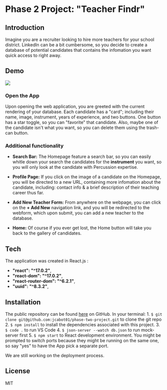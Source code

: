 # Phase 2 Project:  "Teacher Findr"


## Introduction

Imagine you are a recruiter looking to hire more teachers for your school district.  LinkedIn can be a bit cumbersome, so you decide to create a database of potential candidates that contains the infomation you want quick access to right away.    

## Demo

![](https://media.giphy.com/media/6XjnBPd4LvT64CWMoh/giphy.gif)


### Open the App
Upon opening the web application, you are greeted with the current rendering of your database.  Each candidate has a "card"; including their name, image, instrument, years of experience, and two buttons.  One button has a star toggle, so you can "favorite" that candidate.  Also, maybe one of the candidate isn't what you want, so you can delete them using the trash-can button. 

### Additional functionality
- **Search Bar:**  The Homepage feature a search bar, so you can easily whitle down your search the candidates for the **instrument** you want, so you will only look at the candidate with Percussion expertise.    

- **Profile Page:**   If you click on the image of a candidate on the Homepage, you will be directed to a new URL, containing more infomation about the candidate, including: contact info & a brief description of their teaching career thus far.
- **Add New Teacher Form:**  From anywhere on the webpage, you can click on the **+ Add New** navigation link, and you will be redirected to the webform, which upon submit, you can add a new teacher to the database. 
- **Home:** Of course if you ever get lost, the Home button will take you back to the gallery of candidates.

## Tech
The application was created in React.js :
- **"react": "^17.0.2"**,
- **"react-dom": "^17.0.2"**,
- **"react-router-dom": "^6.2.1"**,
- **"uuid": "^8.3.2"**,


## Installation
The public repository can be found [here](https://github.com/jcabot01/phase-two-project) on GitHub.
In your terminal:
        1. `$ git clone git@github.com:jcabot01/phase-two-project.git` to clone the git repo
        2. `$ npm install` to install the dependencies associated with this project.
        3. `$ code .` to run VS Code
        4. `$ json-server --watch db.json` to run mock-server first
        5. `$ npm start` to React development environment.  You might be prompted to switch ports because they might be running on the same one, so say "yes" to have the App pick a separate port.

We are still working on the deployment process.

## License

MIT
